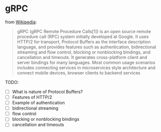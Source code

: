 # gRPC

from [Wikipedia](https://en.wikipedia.org/wiki/GRPC):
> gRPC (gRPC Remote Procedure Calls[1]) is an open source remote procedure call (RPC) system initially developed at Google. It uses HTTP/2 for transport, Protocol Buffers as the interface description language, and provides features such as authentication, bidirectional streaming and flow control, blocking or nonblocking bindings, and cancellation and timeouts. It generates cross-platform client and server bindings for many languages. Most common usage scenarios includes connecting services in microservices style architecture and connect mobile devices, browser clients to backend services


TODO:

- [ ] What is nature of Protocol Buffers?
- [ ] Features of HTTP/2
- [ ] Example of authentication
- [ ] bidirectional streaming 
- [ ] flow control
- [ ] blocking or nonblocking bindings
- [ ] cancellation and timeouts